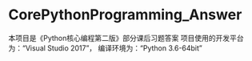 # CorePythonProgramming_Answer
本项目是《Python核心编程第二版》部分课后习题答案
项目使用的开发平台为：“Visual Studio 2017”，
编译环境为：“Python 3.6-64bit”
